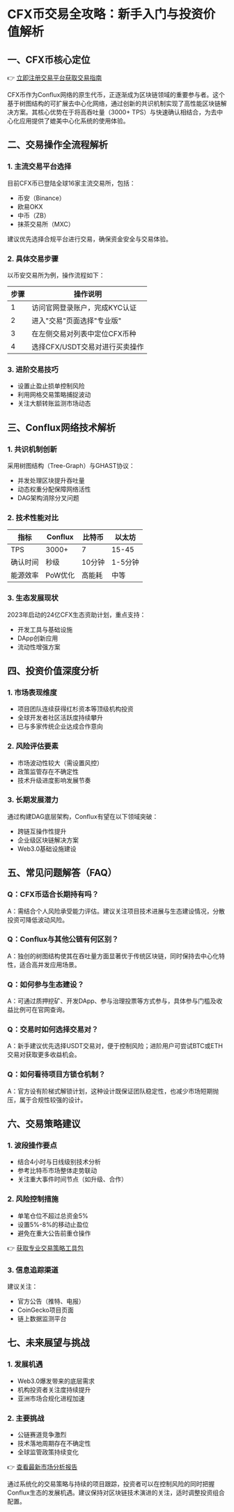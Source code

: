 # CFX币交易全攻略：新手入门与投资价值解析

## 一、CFX币核心定位
👉 [立即注册交易平台获取交易指南](https://bit.ly/okx_welcome)

CFX币作为Conflux网络的原生代币，正逐渐成为区块链领域的重要参与者。这个基于树图结构的可扩展去中心化网络，通过创新的共识机制实现了高性能区块链解决方案。其核心优势在于将高吞吐量（3000+ TPS）与快速确认相结合，为去中心化应用提供了媲美中心化系统的使用体验。

## 二、交易操作全流程解析

### 1. 主流交易平台选择
目前CFX币已登陆全球16家主流交易所，包括：
- 币安（Binance）
- 欧易OKX
- 中币（ZB）
- 抹茶交易所（MXC）

建议优先选择合规平台进行交易，确保资金安全与交易体验。

### 2. 具体交易步骤
以币安交易所为例，操作流程如下：

| 步骤 | 操作说明 |
|------|----------|
| 1 | 访问官网登录账户，完成KYC认证 |
| 2 | 进入"交易"页面选择"专业版" |
| 3 | 在左侧交易对列表中定位CFX币种 |
| 4 | 选择CFX/USDT交易对进行买卖操作 |

### 3. 进阶交易技巧
- 设置止盈止损单控制风险
- 利用网格交易策略捕捉波动
- 关注大额转账监测市场动态

## 三、Conflux网络技术解析

### 1. 共识机制创新
采用树图结构（Tree-Graph）与GHAST协议：
- 并发处理区块提升吞吐量
- 动态权重分配保障网络活性
- DAG架构消除分叉问题

### 2. 技术性能对比

| 指标        | Conflux | 比特币 | 以太坊 |
|-------------|---------|--------|--------|
| TPS         | 3000+   | 7      | 15-45  |
| 确认时间    | 秒级    | 10分钟 | 1-5分钟|
| 能源效率    | PoW优化 | 高能耗 | 中等   |

### 3. 生态发展现状
2023年启动的24亿CFX生态资助计划，重点支持：
- 开发工具与基础设施
- DApp创新应用
- 流动性增强方案

## 四、投资价值深度分析

### 1. 市场表现维度
- 项目团队连续获得红杉资本等顶级机构投资
- 全球开发者社区活跃度持续攀升
- 已与多家传统企业达成合作意向

### 2. 风险评估要素
- 市场波动性较大（需设置风控）
- 政策监管存在不确定性
- 技术升级进度影响发展节奏

### 3. 长期发展潜力
通过构建DAG底层架构，Conflux有望在以下领域突破：
- 跨链互操作性提升
- 企业级区块链解决方案
- Web3.0基础设施建设

## 五、常见问题解答（FAQ）

### Q：CFX币适合长期持有吗？
A：需结合个人风险承受能力评估。建议关注项目技术进展与生态建设情况，分散投资可降低波动风险。

### Q：Conflux与其他公链有何区别？
A：独创的树图结构使其在吞吐量方面显著优于传统区块链，同时保持去中心化特性，适合高并发应用场景。

### Q：如何参与生态建设？
A：可通过质押挖矿、开发DApp、参与治理投票等方式参与，具体参与门槛及收益比例可在官网查询。

### Q：交易时如何选择交易对？
A：新手建议优先选择USDT交易对，便于控制风险；进阶用户可尝试BTC或ETH交易对获取更多收益机会。

### Q：如何看待项目方锁仓机制？
A：官方设有阶梯式解锁计划，这种设计既保证团队稳定性，也减少市场短期抛压，属于合规性较强的设计。

## 六、交易策略建议

### 1. 波段操作要点
- 结合4小时与日线级别技术分析
- 参考比特币市场整体走势联动
- 关注重大事件时间节点（如升级、合作）

### 2. 风险控制措施
- 单笔仓位不超过总资金5%
- 设置5%-8%的移动止盈位
- 避免在重大公告前重仓操作

👉 [获取专业交易策略工具包](https://bit.ly/okx_welcome)

### 3. 信息追踪渠道
建议关注：
- 官方公告（推特、电报）
- CoinGecko项目页面
- 链上数据监测平台

## 七、未来展望与挑战

### 1. 发展机遇
- Web3.0爆发带来的底层需求
- 机构投资者关注度持续提升
- 亚洲市场合规化进程加速

### 2. 主要挑战
- 公链赛道竞争激烈
- 技术落地周期存在不确定性
- 全球监管政策持续变化

👉 [查看最新市场分析报告](https://bit.ly/okx_welcome)

通过系统化的交易策略与持续的项目跟踪，投资者可以在控制风险的同时把握Conflux生态的发展机遇。建议保持对区块链技术演进的关注，适时调整投资组合配置。
